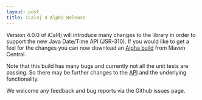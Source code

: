 ```yaml
---
layout: post
title: iCal4j 4 Alpha Release
---
```


Version 4.0.0 of iCal4j will introduce many changes to the library in order to support the new Java Date/Time API (JSR-310).
If you would like to get a feel for the changes you can now download an [Alpha build] from Maven Central.

Note that this build has many bugs and currently not all the unit tests are passing. So there may be further changes to the [API]
and the underlying functionality.

We welcome any feedback and bug reports via the Github issues page.

[Alpha build]: https://search.maven.org/artifact/org.mnode.ical4j/ical4j

[API]: http://ical4j.github.io/docs/ical4j/api/4.0.0-alpha2/
